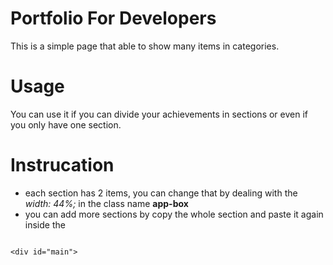 # Portfolio For Developers
This is a simple page that able to show many items in categories.
# Usage
You can use it if you can divide your achievements in sections or even if you only have one section.
# Instrucation
* each section has 2 items, you can change that by dealing with the 
_width: 44%;_ in the class name **app-box**
* you can add more sections by copy the whole section and paste it again inside the 
```

<div id="main">
  ```


